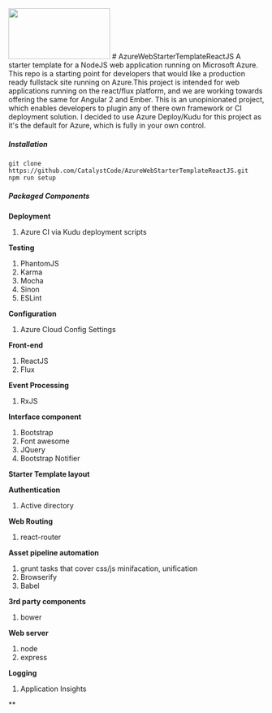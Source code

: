 <img src="https://cloud.githubusercontent.com/assets/7635865/11227181/833d645a-8d52-11e5-96fd-d8a11d064ba3.jpg" width="200" height="100"/>
# AzureWebStarterTemplateReactJS
A starter template for a NodeJS web application running on Microsoft Azure. This repo is a starting point for developers that would like a production ready fullstack site running on Azure.This project is intended for web applications running on the react/flux platform, and we are working towards offering the same for Angular 2 and Ember. This is an unopinionated project, which enables developers to plugin any of there own framework or CI deployment solution. I decided to use Azure Deploy/Kudu for this project as it's the default for Azure, which is fully in your own control.  

##### Installation
```
git clone https://github.com/CatalystCode/AzureWebStarterTemplateReactJS.git
npm run setup
```

##### Packaged Components
**Deployment**
 1. Azure CI via Kudu deployment scripts
 
**Testing**
 1. PhantomJS
 2. Karma
 3. Mocha 
 4. Sinon
 5. ESLint

**Configuration**

1. Azure Cloud Config Settings

**Front-end**

1. ReactJS 
2. Flux

**Event Processing**

1. RxJS

**Interface component**

1. Bootstrap
2. Font awesome
3. JQuery
4. Bootstrap Notifier

**Starter Template layout**

**Authentication**

1. Active directory

**Web Routing**

1. react-router

**Asset pipeline automation**

1. grunt tasks that cover css/js minifacation, unification
2. Browserify
3. Babel

**3rd party components**

1. bower

**Web server**

1. node
2. express

**Logging**

1. Application Insights

**
